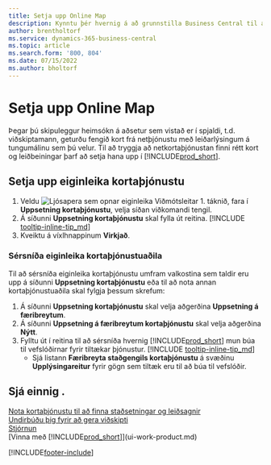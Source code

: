 ```yaml
---
title: Setja upp Online Map
description: Kynntu þér hvernig á að grunnstilla Business Central til að bjóða upp á leiðsagnir og staðsetningarupplýsingar með kortaþjónustu.
author: brentholtorf
ms.service: dynamics-365-business-central
ms.topic: article
ms.search.form: '800, 804'
ms.date: 07/15/2022
ms.author: bholtorf
---
```

# <a name="set-up-online-maps"></a>Setja upp Online Map

Þegar þú skipuleggur heimsókn á aðsetur sem vistað er í spjaldi, t.d. viðskiptamann, geturðu fengið kort frá netþjónustu með leiðarlýsingum á tungumálinu sem þú velur. Til að tryggja að netkortaþjónustan finni rétt kort og leiðbeiningar þarf að setja hana upp í [!INCLUDE[prod_short](includes/prod_short.md)].

## <a name="set-up-the-online-map-feature"></a>Setja upp eiginleika kortaþjónustu

1. Veldu ![Ljósapera sem opnar eiginleika Viðmótsleitar 1.](media/ui-search/search_small.png "Segðu mér hvað þú vilt gera") táknið, fara í **Uppsetning kortaþjónustu**, velja síðan viðkomandi tengil.
2. Á síðunni **Uppsetning kortaþjónustu** skal fylla út reitina. [!INCLUDE [tooltip-inline-tip_md](includes/tooltip-inline-tip_md.md)]
3. Kveiktu á víxlhnappinum **Virkjað**.

### <a name="customize-the-online-map-provider-features"></a>Sérsníða eiginleika kortaþjónustuaðila

Til að sérsníða eiginleika kortaþjónustu umfram valkostina sem taldir eru upp á síðunni **Uppsetning kortaþjónustu** eða til að nota annan kortaþjónustuaðila skal fylgja þessum skrefum:

1. Á síðunni **Uppsetning kortaþjónustu** skal velja aðgerðina **Uppsetning á færibreytum**.
2. Á síðunni **Uppsetning á færibreytum kortaþjónustu** skal velja aðgerðina **Nýtt**.
3. Fylltu út í reitina til að sérsníða hvernig [!INCLUDE[prod_short](includes/prod_short.md)] mun búa til vefslóðirnar fyrir tiltækar þjónustur. [!INCLUDE [tooltip-inline-tip_md](includes/tooltip-inline-tip_md.md)]
   * Sjá listann **Færibreyta staðgengils kortaþjónustu** á svæðinu **Upplýsingareitur** fyrir gögn sem tiltæk eru til að búa til vefslóðir.

## <a name="see-also"></a>Sjá einnig .

[Nota kortaþjónustu til að finna staðsetningar og leiðsagnir](across-online-maps.md)  
[Undirbúðu þig fyrir að gera viðskipti](ui-get-ready-business.md)  
[Stjórnun](admin-setup-and-administration.md)  
[Vinna með [!INCLUDE[prod_short](includes/prod_short.md)]](ui-work-product.md)  

[!INCLUDE[footer-include](includes/footer-banner.md)]
